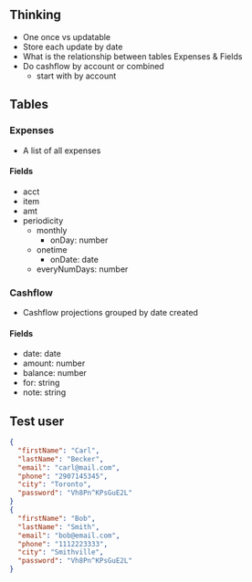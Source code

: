## Thinking

- One once vs updatable
- Store each update by date
- What is the relationship between tables Expenses & Fields
- Do cashflow by account or combined
  - start with by account


## Tables

### Expenses
- A list of all expenses
#### Fields
- acct
- item
- amt
- periodicity
  - monthly
    - onDay: number
  - onetime
    - onDate: date
  - everyNumDays: number

### Cashflow
- Cashflow projections grouped by date created
#### Fields
- date: date
- amount: number
- balance: number
- for: string
- note: string

## Test user
```json
{
  "firstName": "Carl",
  "lastName": "Becker",
  "email": "carl@mail.com",
  "phone": "2907145345",
  "city": "Toronto",
  "password": "Vh8Pn^KPsGuE2L"
}
{
  "firstName": "Bob",
  "lastName": "Smith",
  "email": "bob@email.com",
  "phone": "1112223333",
  "city": "Smithville",
  "password": "Vh8Pn^KPsGuE2L"
}
```